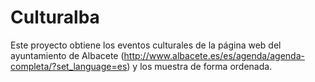 # Culturalba
Este proyecto obtiene los eventos culturales de la página web del ayuntamiento de Albacete (http://www.albacete.es/es/agenda/agenda-completa/?set_language=es) y los muestra de forma ordenada.


